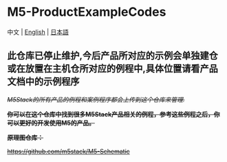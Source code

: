 # M5-ProductExampleCodes

中文 | [English](README_en.md) | [日本語](README_ja.md)

## 此仓库已停止维护,今后产品所对应的示例会单独建仓或在放置在主机仓所对应的例程中,具体位置请看产品文档中的示例程序

~~*M5Stack的所有产品的例程和案例程序都会上传到这个仓库来管理.*~~

~~**你可以在这个仓库中找到很多M5Stack产品相关的例程，参考这些例程之后，你可以更好的开发使用M5的产品。**~~

~~**原理图仓库：**~~

~~https://github.com/m5stack/M5-Schematic~~


